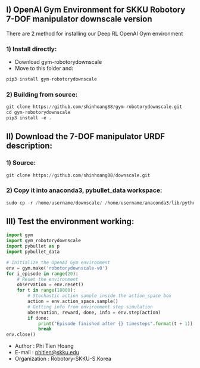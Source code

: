 ## I) OpenAI Gym Environment for SKKU Robotory 7-DOF manipulator downscale version
There are 2 method for installing our Deep RL OpenAI Gym environment
### 1) Install directly:
- Download gym-robotorydownscale
- Move to this folder and:
```python
pip3 install gym-robotorydownscale
```
### 2) Building from source:
```python
git clone https://github.com/shinhoang88/gym-robotorydownscale.git
cd gym-robotorydownscale
pip3 install -e .
```
## II) Download the 7-DOF manipulator URDF description:
### 1) Source:
```python
git clone https://github.com/shinhoang88/downscale.git
```
### 2) Copy it into anaconda3, pybullet_data workspace:
```python
sudo cp -r /home/username/downscale/ /home/username/anaconda3/lib/python3.7/site-packages/pybullet_data/
```
## III) Test the environment working:
```python
import gym
import gym_robotorydownscale
import pybullet as p
import pybullet_data

# Initialize the OpenAI Gym environment
env = gym.make('robotorydownscale-v0')
for i_episode in range(20):
    # Reset the environment
    observation = env.reset()
    for t in range(18000):
        # Stochastic action sample inside the action_space box
        action = env.action_space.sample()
        # Getting info from environment step simulation
        observation, reward, done, info = env.step(action)
        if done:
            print("Episode finished after {} timesteps".format(t + 1))
            break
env.close()

```
- Author        : Phi Tien Hoang
- E-mail        : phitien@skku.edu
- Organization  : Robotory-SKKU-S.Korea

